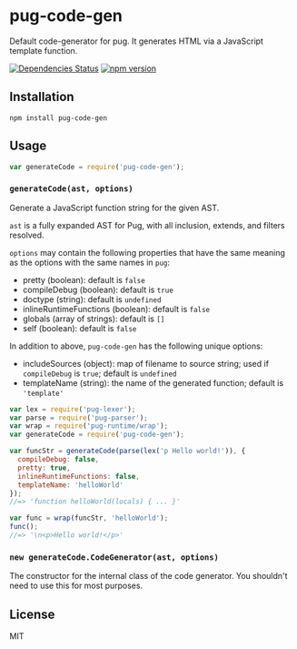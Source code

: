 # pug-code-gen

Default code-generator for pug.  It generates HTML via a JavaScript template function.

<!-- [![Build Status](https://img.shields.io/travis/pugjs/pug-code-gen/master.svg)](https://travis-ci.org/pugjs/pug-code-gen) -->
[![Dependencies Status](https://david-dm.org/pugjs/pug/status.svg?path=packages/pug-code-gen)](https://david-dm.org/pugjs/pug?path=packages/pug-code-gen)
[![npm version](https://img.shields.io/npm/v/pug-code-gen.svg)](https://www.npmjs.org/package/pug-code-gen)

## Installation

    npm install pug-code-gen

## Usage

```js
var generateCode = require('pug-code-gen');
```

### `generateCode(ast, options)`

Generate a JavaScript function string for the given AST.

`ast` is a fully expanded AST for Pug, with all inclusion, extends, and filters resolved.

`options` may contain the following properties that have the same meaning as the options with the same names in `pug`:

 - pretty (boolean): default is `false`
 - compileDebug (boolean): default is `true`
 - doctype (string): default is `undefined`
 - inlineRuntimeFunctions (boolean): default is `false`
 - globals (array of strings): default is `[]`
 - self (boolean): default is `false`

In addition to above, `pug-code-gen` has the following unique options:

 - includeSources (object): map of filename to source string; used if `compileDebug` is `true`; default is `undefined`
 - templateName (string): the name of the generated function; default is `'template'`

```js
var lex = require('pug-lexer');
var parse = require('pug-parser');
var wrap = require('pug-runtime/wrap');
var generateCode = require('pug-code-gen');

var funcStr = generateCode(parse(lex('p Hello world!')), {
  compileDebug: false,
  pretty: true,
  inlineRuntimeFunctions: false,
  templateName: 'helloWorld'
});
//=> 'function helloWorld(locals) { ... }'

var func = wrap(funcStr, 'helloWorld');
func();
//=> '\n<p>Hello world!</p>'
```

### `new generateCode.CodeGenerator(ast, options)`

The constructor for the internal class of the code generator. You shouldn't need to use this for most purposes.

## License

  MIT
